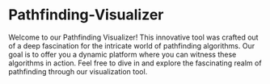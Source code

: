 # Pathfinding-Visualizer
Welcome to our Pathfinding Visualizer! This innovative tool was crafted out of a deep fascination for the intricate world of pathfinding algorithms. Our goal is to offer you a dynamic platform where you can witness these algorithms in action. Feel free to dive in and explore the fascinating realm of pathfinding through our visualization tool.
